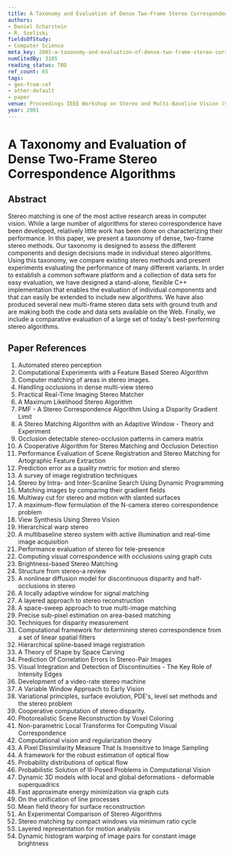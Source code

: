 ```yaml
---
title: A Taxonomy and Evaluation of Dense Two-Frame Stereo Correspondence Algorithms
authors:
- Daniel Scharstein
- R. Szeliski
fieldsOfStudy:
- Computer Science
meta_key: 2001-a-taxonomy-and-evaluation-of-dense-two-frame-stereo-correspondence-algorithms
numCitedBy: 3105
reading_status: TBD
ref_count: 65
tags:
- gen-from-ref
- other-default
- paper
venue: Proceedings IEEE Workshop on Stereo and Multi-Baseline Vision (SMBV 2001)
year: 2001
---
```


# A Taxonomy and Evaluation of Dense Two-Frame Stereo Correspondence Algorithms

## Abstract

Stereo matching is one of the most active research areas in computer vision. While a large number of algorithms for stereo correspondence have been developed, relatively little work has been done on characterizing their performance. In this paper, we present a taxonomy of dense, two-frame stereo methods. Our taxonomy is designed to assess the different components and design decisions made in individual stereo algorithms. Using this taxonomy, we compare existing stereo methods and present experiments evaluating the performance of many different variants. In order to establish a common software platform and a collection of data sets for easy evaluation, we have designed a stand-alone, flexible C++ implementation that enables the evaluation of individual components and that can easily be extended to include new algorithms. We have also produced several new multi-frame stereo data sets with ground truth and are making both the code and data sets available on the Web. Finally, we include a comparative evaluation of a large set of today's best-performing stereo algorithms.

## Paper References

1. Automated stereo perception
2. Computational Experiments with a Feature Based Stereo Algorithm
3. Computer matching of areas in stereo images.
4. Handling occlusions in dense multi-view stereo
5. Practical Real-Time Imaging Stereo Matcher
6. A Maximum Likelihood Stereo Algorithm
7. PMF - A Stereo Correspondence Algorithm Using a Disparity Gradient Limit
8. A Stereo Matching Algorithm with an Adaptive Window - Theory and Experiment
9. Occlusion detectable stereo-occlusion patterns in camera matrix
10. A Cooperative Algorithm for Stereo Matching and Occlusion Detection
11. Performance Evaluation of Scene Registration and Stereo Matching for Artographic Feature Extraction
12. Prediction error as a quality metric for motion and stereo
13. A survey of image registration techniques
14. Stereo by Intra- and Inter-Scanline Search Using Dynamic Programming
15. Matching images by comparing their gradient fields
16. Multiway cut for stereo and motion with slanted surfaces
17. A maximum-flow formulation of the N-camera stereo correspondence problem
18. View Synthesis Using Stereo Vision
19. Hierarchical warp stereo
20. A multibaseline stereo system with active illumination and real-time image acquisition
21. Performance evaluation of stereo for tele-presence
22. Computing visual correspondence with occlusions using graph cuts
23. Brightness-based Stereo Matching
24. Structure from stereo-a review
25. A nonlinear diffusion model for discontinuous disparity and half-occlusions in stereo
26. A locally adaptive window for signal matching
27. A layered approach to stereo reconstruction
28. A space-sweep approach to true multi-image matching
29. Precise sub-pixel estimation on area-based matching
30. Techniques for disparity measurement
31. Computational framework for determining stereo correspondence from a set of linear spatial filters
32. Hierarchical spline-based image registration
33. A Theory of Shape by Space Carving
34. Prediction Of Correlation Errors In Stereo-Pair Images
35. Visual Integration and Detection of Discontinuities - The Key Role of Intensity Edges
36. Development of a video-rate stereo machine
37. A Variable Window Approach to Early Vision
38. Variational principles, surface evolution, PDE's, level set methods and the stereo problem
39. Cooperative computation of stereo disparity.
40. Photorealistic Scene Reconstruction by Voxel Coloring
41. Non-parametric Local Transforms for Computing Visual Correspondence
42. Computational vision and regularization theory
43. A Pixel Dissimilarity Measure That Is Insensitive to Image Sampling
44. A framework for the robust estimation of optical flow
45. Probability distributions of optical flow
46. Probabilistic Solution of Ill-Posed Problems in Computational Vision
47. Dynamic 3D models with local and global deformations - deformable superquadrics
48. Fast approximate energy minimization via graph cuts
49. On the unification of line processes
50. Mean field theory for surface reconstruction
51. An Experimental Comparison of Stereo Algorithms
52. Stereo matching by compact windows via minimum ratio cycle
53. Layered representation for motion analysis
54. Dynamic histogram warping of image pairs for constant image brightness
